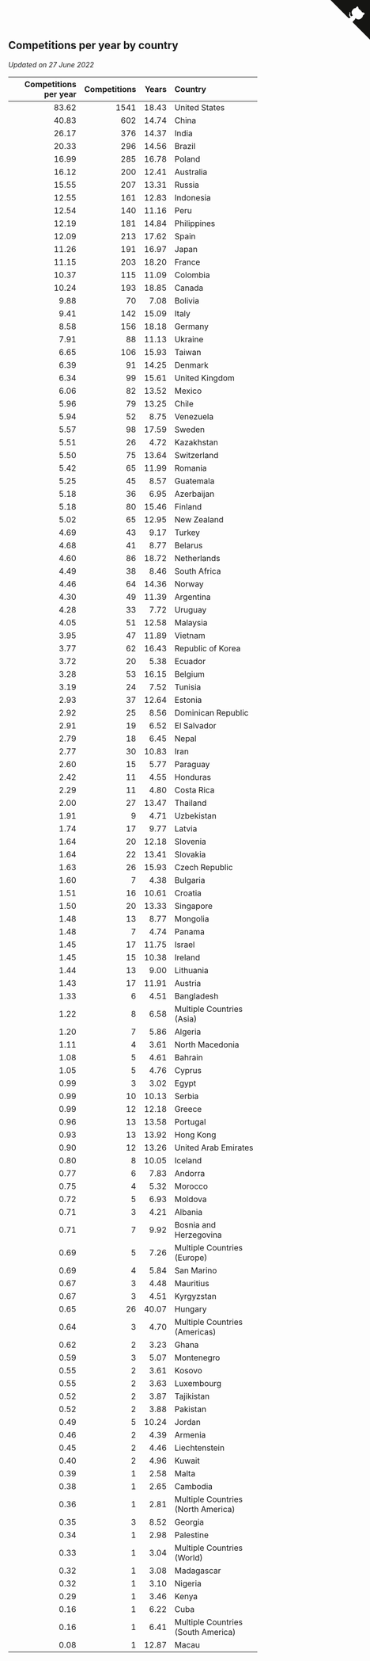 ## Competitions per year by country

*Updated on 27 June 2022*

| Competitions per year | Competitions | Years | Country |
| ---: | ---: | ---: | :--- |
| 83.62 | 1541 | 18.43 | United States |
| 40.83 | 602 | 14.74 | China |
| 26.17 | 376 | 14.37 | India |
| 20.33 | 296 | 14.56 | Brazil |
| 16.99 | 285 | 16.78 | Poland |
| 16.12 | 200 | 12.41 | Australia |
| 15.55 | 207 | 13.31 | Russia |
| 12.55 | 161 | 12.83 | Indonesia |
| 12.54 | 140 | 11.16 | Peru |
| 12.19 | 181 | 14.84 | Philippines |
| 12.09 | 213 | 17.62 | Spain |
| 11.26 | 191 | 16.97 | Japan |
| 11.15 | 203 | 18.20 | France |
| 10.37 | 115 | 11.09 | Colombia |
| 10.24 | 193 | 18.85 | Canada |
| 9.88 | 70 | 7.08 | Bolivia |
| 9.41 | 142 | 15.09 | Italy |
| 8.58 | 156 | 18.18 | Germany |
| 7.91 | 88 | 11.13 | Ukraine |
| 6.65 | 106 | 15.93 | Taiwan |
| 6.39 | 91 | 14.25 | Denmark |
| 6.34 | 99 | 15.61 | United Kingdom |
| 6.06 | 82 | 13.52 | Mexico |
| 5.96 | 79 | 13.25 | Chile |
| 5.94 | 52 | 8.75 | Venezuela |
| 5.57 | 98 | 17.59 | Sweden |
| 5.51 | 26 | 4.72 | Kazakhstan |
| 5.50 | 75 | 13.64 | Switzerland |
| 5.42 | 65 | 11.99 | Romania |
| 5.25 | 45 | 8.57 | Guatemala |
| 5.18 | 36 | 6.95 | Azerbaijan |
| 5.18 | 80 | 15.46 | Finland |
| 5.02 | 65 | 12.95 | New Zealand |
| 4.69 | 43 | 9.17 | Turkey |
| 4.68 | 41 | 8.77 | Belarus |
| 4.60 | 86 | 18.72 | Netherlands |
| 4.49 | 38 | 8.46 | South Africa |
| 4.46 | 64 | 14.36 | Norway |
| 4.30 | 49 | 11.39 | Argentina |
| 4.28 | 33 | 7.72 | Uruguay |
| 4.05 | 51 | 12.58 | Malaysia |
| 3.95 | 47 | 11.89 | Vietnam |
| 3.77 | 62 | 16.43 | Republic of Korea |
| 3.72 | 20 | 5.38 | Ecuador |
| 3.28 | 53 | 16.15 | Belgium |
| 3.19 | 24 | 7.52 | Tunisia |
| 2.93 | 37 | 12.64 | Estonia |
| 2.92 | 25 | 8.56 | Dominican Republic |
| 2.91 | 19 | 6.52 | El Salvador |
| 2.79 | 18 | 6.45 | Nepal |
| 2.77 | 30 | 10.83 | Iran |
| 2.60 | 15 | 5.77 | Paraguay |
| 2.42 | 11 | 4.55 | Honduras |
| 2.29 | 11 | 4.80 | Costa Rica |
| 2.00 | 27 | 13.47 | Thailand |
| 1.91 | 9 | 4.71 | Uzbekistan |
| 1.74 | 17 | 9.77 | Latvia |
| 1.64 | 20 | 12.18 | Slovenia |
| 1.64 | 22 | 13.41 | Slovakia |
| 1.63 | 26 | 15.93 | Czech Republic |
| 1.60 | 7 | 4.38 | Bulgaria |
| 1.51 | 16 | 10.61 | Croatia |
| 1.50 | 20 | 13.33 | Singapore |
| 1.48 | 13 | 8.77 | Mongolia |
| 1.48 | 7 | 4.74 | Panama |
| 1.45 | 17 | 11.75 | Israel |
| 1.45 | 15 | 10.38 | Ireland |
| 1.44 | 13 | 9.00 | Lithuania |
| 1.43 | 17 | 11.91 | Austria |
| 1.33 | 6 | 4.51 | Bangladesh |
| 1.22 | 8 | 6.58 | Multiple Countries (Asia) |
| 1.20 | 7 | 5.86 | Algeria |
| 1.11 | 4 | 3.61 | North Macedonia |
| 1.08 | 5 | 4.61 | Bahrain |
| 1.05 | 5 | 4.76 | Cyprus |
| 0.99 | 3 | 3.02 | Egypt |
| 0.99 | 10 | 10.13 | Serbia |
| 0.99 | 12 | 12.18 | Greece |
| 0.96 | 13 | 13.58 | Portugal |
| 0.93 | 13 | 13.92 | Hong Kong |
| 0.90 | 12 | 13.26 | United Arab Emirates |
| 0.80 | 8 | 10.05 | Iceland |
| 0.77 | 6 | 7.83 | Andorra |
| 0.75 | 4 | 5.32 | Morocco |
| 0.72 | 5 | 6.93 | Moldova |
| 0.71 | 3 | 4.21 | Albania |
| 0.71 | 7 | 9.92 | Bosnia and Herzegovina |
| 0.69 | 5 | 7.26 | Multiple Countries (Europe) |
| 0.69 | 4 | 5.84 | San Marino |
| 0.67 | 3 | 4.48 | Mauritius |
| 0.67 | 3 | 4.51 | Kyrgyzstan |
| 0.65 | 26 | 40.07 | Hungary |
| 0.64 | 3 | 4.70 | Multiple Countries (Americas) |
| 0.62 | 2 | 3.23 | Ghana |
| 0.59 | 3 | 5.07 | Montenegro |
| 0.55 | 2 | 3.61 | Kosovo |
| 0.55 | 2 | 3.63 | Luxembourg |
| 0.52 | 2 | 3.87 | Tajikistan |
| 0.52 | 2 | 3.88 | Pakistan |
| 0.49 | 5 | 10.24 | Jordan |
| 0.46 | 2 | 4.39 | Armenia |
| 0.45 | 2 | 4.46 | Liechtenstein |
| 0.40 | 2 | 4.96 | Kuwait |
| 0.39 | 1 | 2.58 | Malta |
| 0.38 | 1 | 2.65 | Cambodia |
| 0.36 | 1 | 2.81 | Multiple Countries (North America) |
| 0.35 | 3 | 8.52 | Georgia |
| 0.34 | 1 | 2.98 | Palestine |
| 0.33 | 1 | 3.04 | Multiple Countries (World) |
| 0.32 | 1 | 3.08 | Madagascar |
| 0.32 | 1 | 3.10 | Nigeria |
| 0.29 | 1 | 3.46 | Kenya |
| 0.16 | 1 | 6.22 | Cuba |
| 0.16 | 1 | 6.41 | Multiple Countries (South America) |
| 0.08 | 1 | 12.87 | Macau |


<a href="https://github.com/JustinTimeCuber/wca_statistics" class="github-corner" aria-label="View source on Github"><svg width="80" height="80" viewBox="0 0 250 250" style="fill:#151513; color:#fff; position: absolute; top: 0; border: 0; right: 0;" aria-hidden="true"><path d="M0,0 L115,115 L130,115 L142,142 L250,250 L250,0 Z"></path><path d="M128.3,109.0 C113.8,99.7 119.0,89.6 119.0,89.6 C122.0,82.7 120.5,78.6 120.5,78.6 C119.2,72.0 123.4,76.3 123.4,76.3 C127.3,80.9 125.5,87.3 125.5,87.3 C122.9,97.6 130.6,101.9 134.4,103.2" fill="currentColor" style="transform-origin: 130px 106px;" class="octo-arm"></path><path d="M115.0,115.0 C114.9,115.1 118.7,116.5 119.8,115.4 L133.7,101.6 C136.9,99.2 139.9,98.4 142.2,98.6 C133.8,88.0 127.5,74.4 143.8,58.0 C148.5,53.4 154.0,51.2 159.7,51.0 C160.3,49.4 163.2,43.6 171.4,40.1 C171.4,40.1 176.1,42.5 178.8,56.2 C183.1,58.6 187.2,61.8 190.9,65.4 C194.5,69.0 197.7,73.2 200.1,77.6 C213.8,80.2 216.3,84.9 216.3,84.9 C212.7,93.1 206.9,96.0 205.4,96.6 C205.1,102.4 203.0,107.8 198.3,112.5 C181.9,128.9 168.3,122.5 157.7,114.1 C157.9,116.9 156.7,120.9 152.7,124.9 L141.0,136.5 C139.8,137.7 141.6,141.9 141.8,141.8 Z" fill="currentColor" class="octo-body"></path></svg></a><style>.github-corner:hover .octo-arm{animation:octocat-wave 560ms ease-in-out}@keyframes octocat-wave{0%,100%{transform:rotate(0)}20%,60%{transform:rotate(-25deg)}40%,80%{transform:rotate(10deg)}}@media (max-width:500px){.github-corner:hover .octo-arm{animation:none}.github-corner .octo-arm{animation:octocat-wave 560ms ease-in-out}}</style>
